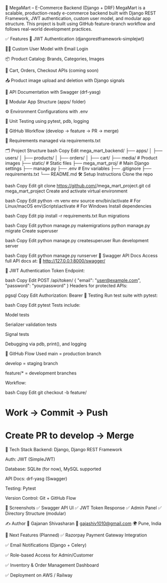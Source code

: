 🛒 MegaMart – E-Commerce Backend (Django + DRF)
MegaMart is a scalable, production-ready e-commerce backend built with Django REST Framework, JWT authentication, custom user model, and modular app structure. This project is built using GitHub feature-branch workflow and follows real-world development practices.

✅ Features
🔐 JWT Authentication (djangorestframework-simplejwt)

🧑‍💼 Custom User Model with Email Login

📦 Product Catalog: Brands, Categories, Images

🛒 Cart, Orders, Checkout APIs (coming soon)

📤 Product image upload and deletion with Django signals

📄 API Documentation with Swagger (drf-yasg)

📂 Modular App Structure (apps/ folder)

⚙️ Environment Configurations with .env

🧪 Unit Testing using pytest, pdb, logging

🧠 GitHub Workflow (develop → feature → PR → merge)

🧾 Requirements managed via requirements.txt

🗂️ Project Structure
bash
Copy
Edit
mega_mart_backend/
├── apps/
│   ├── users/
│   ├── products/
│   ├── orders/
│   ├── cart/
├── media/                   # Product images
├── static/                  # Static files
├── mega_mart_proj/          # Main Django settings
├── manage.py
├── .env                     # Env variables
├── .gitignore
├── requirements.txt
└── README.md
🛠️ Setup Instructions
Clone the repo

bash
Copy
Edit
git clone https://github.com/<your-username>/mega_mart_project.git
cd mega_mart_project
Create and activate virtual environment

bash
Copy
Edit
python -m venv env
source env/bin/activate  # For Linux/macOS
env\Scripts\activate     # For Windows
Install dependencies

bash
Copy
Edit
pip install -r requirements.txt
Run migrations

bash
Copy
Edit
python manage.py makemigrations
python manage.py migrate
Create superuser

bash
Copy
Edit
python manage.py createsuperuser
Run development server

bash
Copy
Edit
python manage.py runserver
📄 Swagger API Docs
Access full API docs at:
📍 http://127.0.0.1:8000/swagger/

🔐 JWT Authentication
Token Endpoint:

bash
Copy
Edit
POST /api/token/
{
  "email": "user@example.com",
  "password": "yourpassword"
}
Headers for protected APIs:

pgsql
Copy
Edit
Authorization: Bearer <your-access-token>
🧪 Testing
Run test suite with pytest:

bash
Copy
Edit
pytest
Tests include:

Model tests

Serializer validation tests

Signal tests

Debugging via pdb, print(), and logging

🧠 GitHub Flow Used
main = production branch

develop = staging branch

feature/* = development branches

Workflow:

bash
Copy
Edit
git checkout -b feature/<feature-name>
# Work → Commit → Push
# Create PR to develop → Merge
📢 Tech Stack
Backend: Django, Django REST Framework

Auth: JWT (SimpleJWT)

Database: SQLite (for now), MySQL supported

API Docs: drf-yasg (Swagger)

Testing: Pytest

Version Control: Git + GitHub Flow

📸 Screenshots
✅ Swagger API UI
✅ JWT Token Response
✅ Admin Panel
✅ Directory Structure (modular)

✍️ Author
👤 Gajanan Shivasharan
📧 gajashiv1010@gmail.com
🌍 Pune, India

📌 Next Features (Planned)
✅ Razorpay Payment Gateway Integration

✅ Email Notifications (Django + Celery)

✅ Role-based Access for Admin/Customer

✅ Inventory & Order Management Dashboard

✅ Deployment on AWS / Railway